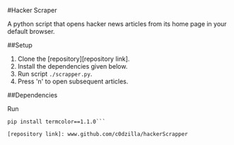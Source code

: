 #Hacker Scraper

A python script that opens hacker news articles from its home page in your default browser.

##Setup

1. Clone the [repository][repository link].
2. Install the dependencies given below.
3. Run script `./scrapper.py`.
4. Press 'n' to open subsequent articles.

##Dependencies

Run  
 ```pip install beautifulsoup==4.6.0
pip install termcolor==1.1.0```

[repository link]: www.github.com/c0dzilla/hackerScrapper